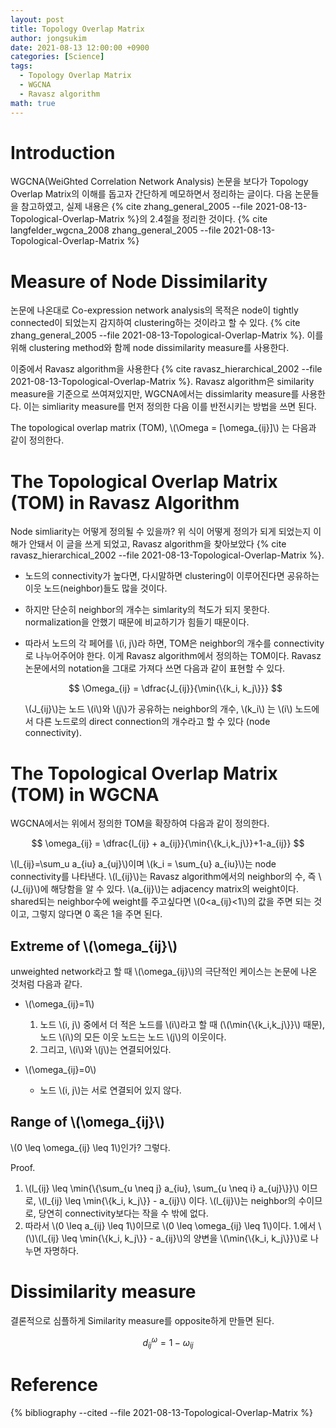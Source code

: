 ```yaml
---
layout: post
title: Topology Overlap Matrix
author: jongsukim
date: 2021-08-13 12:00:00 +0900
categories: [Science]
tags:
  - Topology Overlap Matrix
  - WGCNA
  - Ravasz algorithm
math: true
---
```


# Introduction

WGCNA(WeiGhted Correlation Network Analysis) 논문을 보다가 Topology Overlap Matrix의 이해를 돕고자 간단하게 메모하면서 정리하는 글이다. 다음 논문들을 참고하였고, 실제 내용은 {% cite zhang_general_2005 --file 2021-08-13-Topological-Overlap-Matrix %}의 2.4절을 정리한 것이다.
{% cite langfelder_wgcna_2008 zhang_general_2005 --file 2021-08-13-Topological-Overlap-Matrix %}

# Measure of Node Dissimilarity

논문에 나온대로 Co-expression network analysis의 목적은 node이 tightly connected이 되었는지 감지하여 clustering하는 것이라고 할 수 있다. {% cite zhang_general_2005 --file 2021-08-13-Topological-Overlap-Matrix %}.
이를 위해 clustering method와 함께 node dissimilarity measure를 사용한다.

이중에서 Ravasz algorithm을 사용한다
{% cite ravasz_hierarchical_2002 --file 2021-08-13-Topological-Overlap-Matrix %}.
Ravasz algorithm은 similarity measure을 기준으로 쓰여져있지만,
WGCNA에서는 dissimlarity measure를 사용한다. 이는 simliarity measure를 먼저 정의한 다음 이를 반전시키는 방법을 쓰면 된다.

The topological overlap matrix (TOM), \\(\Omega = [\omega_{ij}]\\) 는 다음과 같이 정의한다.

# The Topological Overlap Matrix (TOM) in Ravasz Algorithm

Node simliarity는 어떻게 정의될 수 있을까?
위 식이 어떻게 정의가 되게 되었는지 이해가 안돼서 이 글을 쓰게 되었고, Ravasz algorithm을 찾아보았다 {% cite ravasz_hierarchical_2002 --file 2021-08-13-Topological-Overlap-Matrix %}.

* 노드의 connectivity가 높다면, 다시말하면 clustering이 이루어진다면 공유하는 이웃 노드(neighbor)들도 많을 것이다.
* 하지만 단순히 neighbor의 개수는 simlarity의 척도가 되지 못한다. normalization을 안했기 때문에 비교하기가 힘들기 때문이다.
* 따라서 노드의 각 페어를 \\(i, j\\)라 하면,
TOM은 neighbor의 개수를 connectivity로 나누어주어야 한다. 이게 Ravasz algorithm에서 정의하는 TOM이다. Ravasz 논문에서의 notation을 그대로 가져다 쓰면 다음과 같이 표현할 수 있다.

    $$
    \Omega_{ij} = \dfrac{J_{ij}}{\min{\{k_i, k_j\}}}
    $$

    \\(J_{ij}\\)는 노드 \\(i\\)와 \\(j\\)가 공유하는 neighbor의 개수,
    \\(k_i\\) 는 \\(i\\) 노드에서 다른 노드로의 direct connection의 개수라고 할 수 있다 (node connectivity).

# The Topological Overlap Matrix (TOM) in WGCNA

WGCNA에서는 위에서 정의한 TOM을 확장하여 다음과 같이 정의한다.

$$
\omega_{ij} = \dfrac{l_{ij} + a_{ij}}{\min{\{k_i,k_j\}}+1-a_{ij}}
$$

\\(l_{ij}=\sum_u a_{iu} a_{uj}\\)이며 \\(k_i = \sum_{u} a_{iu}\\)는 node connectivity를 나타낸다. \\(l_{ij}\\)는 Ravasz algorithm에서의 neighbor의 수, 즉 \\(J_{ij}\\)에 해당함을 알 수 있다. \\(a_{ij}\\)는 adjacency matrix의 weight이다. shared되는 neighbor수에 weight를 주고싶다면 \\(0<a_{ij}<1\\)의 값을 주면 되는 것이고, 그렇지 않다면 0 혹은 1을 주면 된다.

## Extreme of \\(\omega_{ij}\\)

unweighted network라고 할 때 \\(\omega_{ij}\\)의 극단적인 케이스는 논문에 나온 것처럼 다음과 같다.

* \\(\omega_{ij}=1\\)
  1. 노드 \\(i, j\\) 중에서 더 적은 노드를 \\(i\\)라고 할 때 (\\(\min{\\{k_i,k_j\\}}\\) 때문), 노드 \\(i\\)의 모든 이웃 노드는 노드 \\(j\\)의 이웃이다.
  2. 그리고, \\(i\\)와 \\(j\\)는 연결되어있다.

* \\(\omega_{ij}=0\\)
  * 노드 \\(i, j\\)는 서로 연결되어 있지 않다.

## Range of \\(\omega_{ij}\\)

\\(0 \leq \omega_{ij} \leq 1\\)인가? 그렇다.

Proof.
1. \\(l_{ij} \leq \min{\\{\sum_{u \neq j} a_{iu}, \sum_{u \neq i} a_{uj}\\}}\\) 이므로, \\(l_{ij} \leq \min{\\{k_i, k_j\\}} - a_{ij}\\) 이다. \\(l_{ij}\\)는 neighbor의 수이므로, 당연히 connectivity보다는 작을 수 밖에 없다.
2. 따라서 \\(0 \leq a_{ij} \leq 1\\)이므로 \\(0 \leq \omega_{ij} \leq 1\\)이다.  1.에서 \\(\\)\\(l_{ij} \leq \min{\\{k_i, k_j\\}} - a_{ij}\\)의 양변을 \\(\min{\\{k_i, k_j\\}}\\)로 나누면 자명하다.

# Dissimilarity measure

결론적으로 심플하게 Similarity measure를 opposite하게 만들면 된다.

$$
d_{ij}^\omega = 1 - \omega_{ij}
$$

# Reference

{% bibliography --cited --file 2021-08-13-Topological-Overlap-Matrix %}
